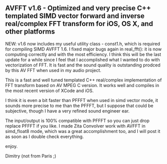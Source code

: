 
AVFFT v1.6 - Optimized and very precise C++ templated SIMD vector forward and inverse real/complex FFT transform for iOS, OS X, and other platforms
----------------------------------------------------------------------------------------------------------------

NEW:  v1.6 now includes my useful utility class - const1.h, which is required for compiling SIMD AVFFT 1.6.
I fixed major bugs again in real_fft(): it is now computing correctly and with the most efficiency. I think this 
will be the last update for a while since I feel that I accomplished what I wanted to do with vectorization of FFT.
It is fast and the sound quality is outstanding prodced by this AV FFT when used in my audio project.

This is a fast and well tuned templated C++ real/complex implementation of FFT transform based on 
AV MPEG C version. It works well and compiles in the most recent version of XCode and iOS. 

I think it is even a bit faster than PFFFT when used in simd vector mode, it sounds more precise 
to me than the PFFFT, but I suppose that could be subjective, though I have a very refined 
sound engineer ear.

The input/output is 100% compatible with PFFFT so you can just drop replace PFFFT if you like. 
I made Zita Convolver work with AVFFT in simd_float8 mode, which was a great accomplishment too,
and I will post it as soon as I double check everything. 

enjoy.

Dimitry (not from Paris ;)
